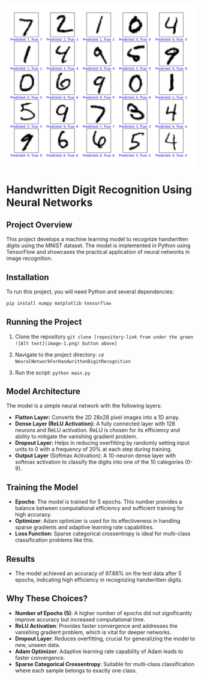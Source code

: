 ![Alt text](image.png)

# Handwritten Digit Recognition Using Neural Networks

## Project Overview

This project develops a machine learning model to recognize handwritten digits using the MNIST dataset. The model is implemented in Python using TensorFlow and showcases the practical application of neural networks in image recognition.

## Installation

To run this project, you will need Python and several dependencies:

```bash
pip install numpy matplotlib tensorflow
```

## Running the Project

1. Clone the repository
   `git clone [repository-link from under the green ![Alt text](image-1.png) button above]`

2. Navigate to the project directory:
   `cd NeuralNetworkForHandwrittenDigitRecognition`

3. Run the script:
   `python main.py`

## Model Architecture

The model is a simple neural network with the following layers:

- **Flatten Layer:** Converts the 2D 28x28 pixel images into a 1D array.
- **Dense Layer (ReLU Activation):** A fully connected layer with 128 neurons and ReLU activation. ReLU is chosen for its efficiency and ability to mitigate the vanishing gradient problem.
- **Dropout Layer:** Helps in reducing overfitting by randomly setting input units to 0 with a frequency of 20% at each step during training.
- **Output Layer** (Softmax Activation): A 10-neuron dense layer with softmax activation to classify the digits into one of the 10 categories (0-9).

## Training the Model

- **Epochs**: The model is trained for 5 epochs. This number provides a balance between computational efficiency and sufficient training for high accuracy.
- **Optimizer**: Adam optimizer is used for its effectiveness in handling sparse gradients and adaptive learning rate capabilities.
- **Loss Function**: Sparse categorical crossentropy is ideal for multi-class classification problems like this.

## Results

- The model achieved an accuracy of 97.66% on the test data after 5 epochs, indicating high efficiency in recognizing handwritten digits.

## Why These Choices?

- **Number of Epochs (5)**: A higher number of epochs did not significantly improve accuracy but increased computational time.
- **ReLU Activation**: Provides faster convergence and addresses the vanishing gradient problem, which is vital for deeper networks.
- **Dropout Layer**: Reduces overfitting, crucial for generalizing the model to new, unseen data.
- **Adam Optimizer**: Adaptive learning rate capability of Adam leads to faster convergence.
- **Sparse Categorical Crossentropy**: Suitable for multi-class classification where each sample belongs to exactly one class.

